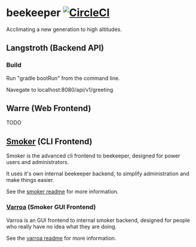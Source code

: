 # beekeeper [![CircleCI](https://circleci.com/gh/RoboJackets/beekeeper.svg?style=shield)](https://circleci.com/gh/RoboJackets/beekeeper)
Acclimating a new generation to high altitudes.

## Langstroth (Backend API)

### Build
Run "gradle bootRun" from the command line.

Navegate to localhost:8080/api/v1/greeting

## Warre (Web Frontend)

TODO

## [Smoker](https://github.com/RoboJackets/beekeeper/tree/master/smoker) (CLI Frontend)

Smoker is the advanced cli frontend to beekeeper, designed for power users and administrators.

It uses it's own internal beekeeper backend, to simplify administration and make things easier.

See the [smoker readme](./smoker/README.org) for more information.

### [Varroa](./smoker/VARROA.org) (Smoker GUI Frontend)

Varroa is an GUI frontend to internal smoker backend, designed for people who really have no idea what they are doing.

See the [varroa readme](./smoker/VARROA.org) for more information.
